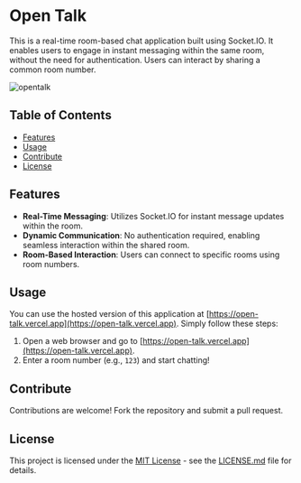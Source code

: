 # Open Talk

This is a real-time room-based chat application built using Socket.IO. It enables users to engage in instant messaging within the same room, without the need for authentication. Users can interact by sharing a common room number.

![opentalk](https://github.com/ShijazKS/OpenTalk/assets/70143317/187192ac-7f82-492a-afb3-969d988a75d0)


## Table of Contents

- [Features](#features)
- [Usage](#usage)
- [Contribute](#contribute)
- [License](#license)

## Features
- **Real-Time Messaging**: Utilizes Socket.IO for instant message updates within the room.
- **Dynamic Communication**: No authentication required, enabling seamless interaction within the shared room.
- **Room-Based Interaction**: Users can connect to specific rooms using room numbers.

## Usage

You can use the hosted version of this application at [https://open-talk.vercel.app](https://open-talk.vercel.app). Simply follow these steps:

1. Open a web browser and go to [https://open-talk.vercel.app](https://open-talk.vercel.app).
2. Enter a room number (e.g., `123`) and start chatting!

## Contribute
 Contributions are welcome! Fork the repository and submit a pull request.

## License
This project is licensed under the [MIT License]() - see the [LICENSE.md](https://github.com/ShijazKS/OpenTalk/blob/main/LICENSE) file for details.

